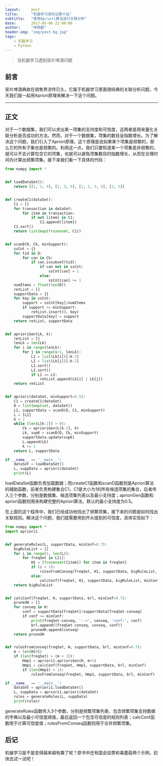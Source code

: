 ```yaml
---
layout:     post
title:      "机器学习游玩记第十站"
subtitle:   "使用Apriori算法进行关联分析"
date:       2017-05-06 22:00:00
author:     "林佩勤"
header-img: "img/post-bg.jpg"
tags:
    - 机器学习
    - Python
---
```


> 当机器学习遇到尿片啤酒问题


## 前言

尿片啤酒典故在销售界流传已久，它属于机器学习里面很经典的关联分析问题，今天我们就一起用Apriori原理来解决一下这个问题。

---

## 正文

对于一个数据集，我们可以求出某一项集的支持度和可信度，这两者是用来量化关联分析是否成功的方法。然而，对于一个数据集，项集的数目呈指数增长。为了解决这个问题，我们引入了Apriori原理，这个原理是说如果某个项集是频繁的，那么它的所有子集也是频繁的。利用这一点，我们只要知道某一个项集是非频繁的，就可以不去计算包含它的项集，也就可以避免项集数目的指数增长，从而在合理时间内计算出频繁项集。接下来我们看一下具体的代码：

```python
from numpy import *


def loadDataSet():
    return [[1, 3, 4], [2, 3, 5], [1, 2, 3, 5], [2, 5]]


def createC1(dataSet):
    C1 = []
    for transaction in dataSet:
        for item in transaction:
            if not [item] in C1:
                C1.append([item])
    C1.sort()
    return list(map(frozenset, C1))


def scanD(D, Ck, minSupport):
    ssCnt = {}
    for tid in D:
        for can in Ck:
            if can.issubset(tid):
                if can not in ssCnt:
                    ssCnt[can] = 1
                else:
                    ssCnt[can] += 1
    numItems = float(len(D))
    retList = []
    supportData = {}
    for key in ssCnt:
        support = ssCnt[key]/numItems
        if support >= minSupport:
            retList.insert(0, key)
        supportData[key] = support
    return retList, supportData


def aprioriGen(Lk, k):
    retList = []
    lenLk = len(Lk)
    for i in range(lenLk):
        for j in range(i+1, lenLk):
            L1 = list(Lk[i])[:k-2]
            L2 = list(Lk[j])[:k-2]
            L1.sort()
            L2.sort()
            if L1 == L2:
                retList.append(Lk[i] | Lk[j])
    return retList


def apriori(dataSet, minSupport=0.5):
    C1 = createC1(dataSet)
    D = list(map(set, dataSet))
    L1, supportData = scanD(D, C1, minSupport)
    L = [L1]
    k = 2
    while (len(L[k-2]) > 0):
        Ck = aprioriGen(L[k-2], k)
        Lk, supK = scanD(D, Ck, minSupport)
        supportData.update(supK)
        L.append(Lk)
        k += 1
    return L, supportData

if __name__ == '__main__':
    dataSet = loadDataSet()
    L, suppData = apriori(dataSet)
    print(L)
```

loadDataSet函数负责加载数据；而createC1函数和scanD函数则是Apriori算法的辅助函数，前者负责构建集合C1，C1是大小为1的所有候选项集的集合，后者传入三个参数，分别是数据集、候选项集列表以及最小支持度；aprioriGen函数和apriori函数则用来构建完整的Apriori算法，默认的最小支持度为0.5。

在上面的这个程序中，我们已经成功地找出了频繁项集，接下来的问题是如何找出关联规则。解决这个问题，我们就需要用到开头提到的可信度，具体实现如下：

```python
from numpy import *
import apriori1


def generateRules(L, supportData, minConf=0.7):
    bigRuleList = []
    for i in range(1, len(L)):
        for freqSet in L[i]:
            H1 = [frozenset([item]) for item in freqSet]
            if (i > 1):
                rulesFromConseq(freqSet, H1, supportData, bigRuleList, minConf)
            else:
                calcConf(freqSet, H1, supportData, bigRuleList, minConf)
    return bigRuleList


def calcConf(freqSet, H, supportData, brl, minConf=0.7):
    prunedH = []
    for conseq in H:
        conf = supportData[freqSet]/supportData[freqSet-conseq]
        if conf >= minConf:
            print(freqSet-conseq, '-->', conseq, 'conf:', conf)
            brl.append((freqSet-conseq, conseq, conf))
            prunedH.append(conseq)
    return prunedH


def rulesFromConseq(freqSet, H, supportData, brl, minConf=0.7):
    m = len(H[0])
    if (len(freqSet) > (m + 1)):
        Hmp1 = apriori1.aprioriGen(H, m+1)
        Hmp1 = calcConf(freqSet, Hmp1, supportData, brl, minConf)
        if (len(Hmp1) > 1):
            rulesFromConseq(freqSet, Hmp1, supportData, brl, minConf)

if __name__ == '__main__':
    dataSet = apriori1.loadDataSet()
    L, suppData = apriori1.apriori(dataSet)
    rules = generateRules(L, suppData)
    print(rules)
```

generateRules函数传入3个参数，分别是频繁项集列表、包含频繁项集支持数据的字典以及最小可信度阈值，最后返回一个包含可信度的规则列表；calcConf函数用于计算可信度值；rulesFromConseq函数则用于合并频繁项集。

## 后记

机器学习是不是变得越来越有趣了呢？原书中还有国会投票和毒蘑菇两个示例，赶快去试一试吧！
